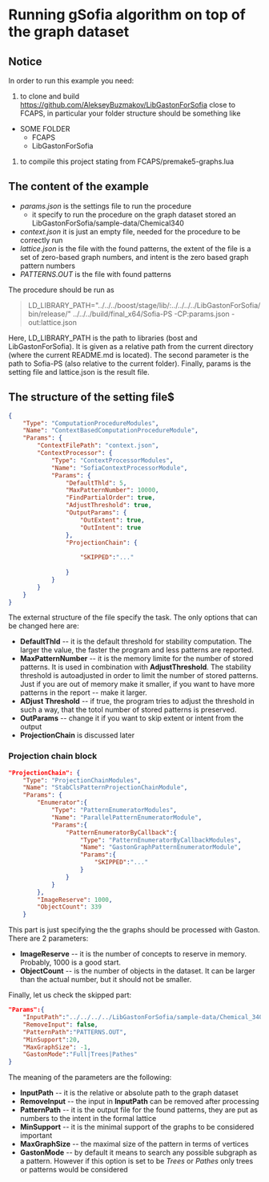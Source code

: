 # Running gSofia algorithm on top of the graph dataset

## Notice

In order to run this example you need:
1. to clone and build https://github.com/AlekseyBuzmakov/LibGastonForSofia close to FCAPS, in particular your folder structure should be something like
  * SOME FOLDER
    * FCAPS
    * LibGastonForSofia
1. to compile this project stating from FCAPS/premake5-graphs.lua

## The content of the example

* _params.json_ is the settings file to run the procedure
  * it specify to run the procedure on the graph dataset stored an LibGastonForSofia/sample-data/Chemical340
* _context.json_ it is just an empty file, needed for the procedure to be correctly run
* _lattice.json_ is the file with the found patterns, the extent of the file is a set of zero-based graph numbers, and intent is the zero based graph pattern numbers
* _PATTERNS.OUT_ is the file with found patterns

The procedure should be run as
> LD_LIBRARY_PATH="../../../boost/stage/lib/:../../../../LibGastonForSofia/bin/release/" ../../../build/final_x64/Sofia-PS -CP:params.json -out:lattice.json

Here, LD_LIBRARY_PATH is the path to libraries (bost and LibGastonForSofia). It is given as a relative path from the current directory (where the current README.md is located).
The second parameter is the path to Sofia-PS (also relative to the current folder). Finally, params is the setting file and lattice.json is the result file.

## The structure of the setting file$

```json
{
	"Type": "ComputationProcedureModules",
	"Name": "ContextBasedComputationProcedureModule",
	"Params": {
		"ContextFilePath": "context.json",
		"ContextProcessor": {
			"Type": "ContextProcessorModules",
			"Name": "SofiaContextProcessorModule",
			"Params": {
				"DefaultThld": 5,
				"MaxPatternNumber": 10000,
				"FindPartialOrder": true,
				"AdjustThreshold": true,
				"OutputParams": {
					"OutExtent": true,
					"OutIntent": true
				},
				"ProjectionChain": {
				
					"SKIPPED":"..."
                
				}
            }
        }
    }
}
```

The external structure of the file specify the task. The only options that can be changed here are:
* **DefaultThld** --  it is the default threshold for stability computation. The larger the value, the faster the program and less patterns are reported.
* **MaxPatternNumber** -- it is the memory limite for the number of stored patterns. It is used in combination with **AdjustThreshold**. The stability threshold is autoadjusted in order to limit the number of stored patterns. Just if you are out of memory make it smaller, if you want to have more patterns in the report -- make it larger.
* **ADjust Threshold** -- if true, the program tries to adjust the threshold in such a way, that the totol number of stored patterns is preserved.
* **OutParams** --  change it if you want to skip extent or intent from the output
* **ProjectionChain** is discussed later

### Projection chain block

```json
"ProjectionChain": {
	"Type": "ProjectionChainModules",
	"Name": "StabClsPatternProjectionChainModule",
	"Params": {
		"Enumerator":{
			"Type": "PatternEnumeratorModules",
			"Name": "ParallelPatternEnumeratorModule",
			"Params":{
				"PatternEnumeratorByCallback":{
					"Type": "PatternEnumeratorByCallbackModules",
					"Name": "GastonGraphPatternEnumeratorModule",
					"Params":{
						"SKIPPED":"..."
					}
				}
			}	
		},
		"ImageReserve": 1000,
		"ObjectCount": 339
	}

```

This part is just specifying the the graphs should be processed with Gaston. There are 2 parameters:
* **ImageReserve** -- it is the number of concepts to reserve in memory. Probably, 1000 is a good start.
* **ObjectCount** -- is the number of objects in the dataset. It can be larger than the actual number, but it should not be smaller.

Finally, let us check the skipped part:

```json
"Params":{
	"InputPath":"../../../../LibGastonForSofia/sample-data/Chemical_340",
	"RemoveInput": false,
	"PatternPath":"PATTERNS.OUT",
	"MinSupport":20,
	"MaxGraphSize": -1,
	"GastonMode":"Full|Trees|Pathes"
}
```

The meaning of the parameters are the following:
* **InputPath** -- it is the relative or absolute path to the graph dataset
* **RemoveInput** -- the input in **InputPath** can be removed after processing
* **PatternPath** -- it is the output file for the found patterns, they are put as numbers to the intent in the formal lattice
* **MinSupport** -- it is the minimal support of the graphs to be considered important
* **MaxGraphSize** -- the maximal size of the pattern in terms of vertices
* **GastonMode** -- by default it means to search any possible subgraph as a pattern. However if this option is set to be _Trees_ or _Pathes_ only trees or patterns would be considered
